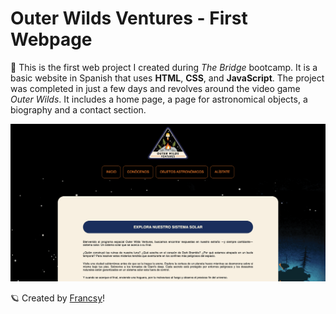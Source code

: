 # Outer Wilds Ventures - First Webpage

:rocket: This is the first web project I created during *The Bridge* bootcamp. It is a basic website in Spanish that uses **HTML**, **CSS**, and **JavaScript**. The project was completed in just a few days and revolves around the video game *Outer Wilds*. It includes a home page, a page for astronomical objects, a biography and a contact section.


![Outer Wilds Ventures!](./assets/readme-imagen.png)


:ringed_planet: Created by [Francsy](https://github.com/Francsy)!